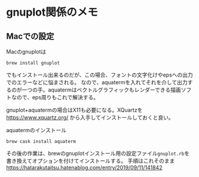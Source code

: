 # gnuplot関係のメモ  

## Macでの設定
Macのgnuplotは
```
brew install gnuplot
```
でもインストール出来るのだが、この場合、フォントの文字化けやepsへの出力でのエラーなどに悩まされる。
なので、aquatermを入れてそれを介して出力するのが一つの手。aquatermはベクトルグラフィックもレンダーできる描画ソフトなので、eps周りもこれで解決する。

gnuplot+aquatermの場合はX11も必要になる。XQuartzを
https://www.xquartz.org/
から入手してインストールしておくと良い。

aquatermのインストール
```
brew cask install aquaterm
```

その後の作業は、brewのgnuplotインストール用の設定ファイル`gnuplot.rb`を書き換えてオプションを付けてインストールする。
手順はこれそのまま
https://hatarakutaitsu.hatenablog.com/entry/2019/09/11/141842